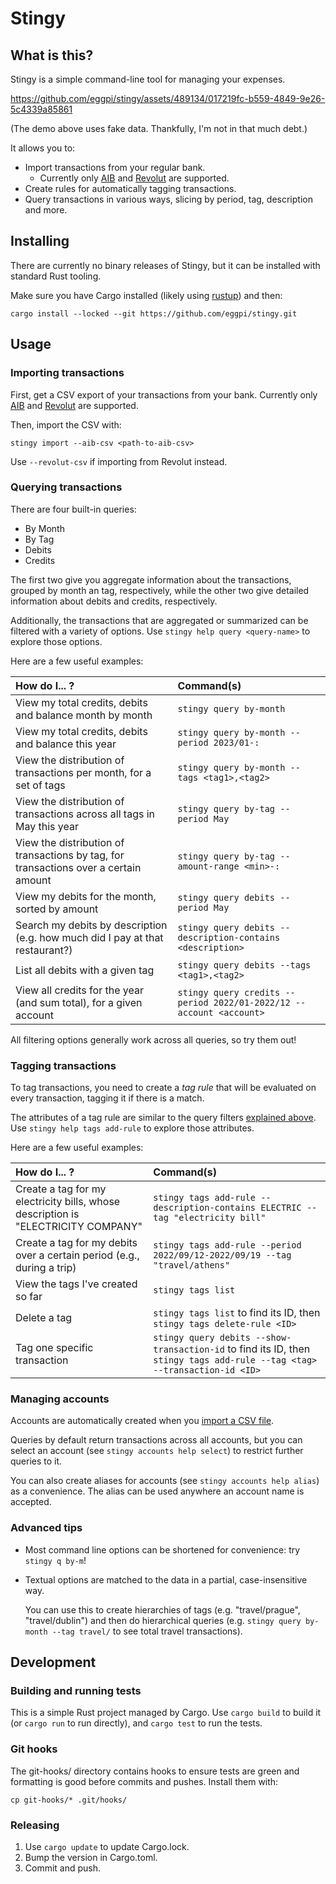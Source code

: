 # Stingy

## What is this?

Stingy is a simple command-line tool for managing your expenses.

https://github.com/eggpi/stingy/assets/489134/017219fc-b559-4849-9e26-5c4339a85861

(The demo above uses fake data. Thankfully, I'm not in that much debt.)

It allows you to:

* Import transactions from your regular bank.
  * Currently only [AIB](http://aib.ie) and [Revolut](http://revolut.com) are
    supported.
* Create rules for automatically tagging transactions.
* Query transactions in various ways, slicing by period, tag, description and more.

## Installing

There are currently no binary releases of Stingy, but it can be installed with
standard Rust tooling.

Make sure you have Cargo installed (likely using [rustup](https://rustup.rs/))
and then:

```
cargo install --locked --git https://github.com/eggpi/stingy.git
```

## Usage

### Importing transactions

First, get a CSV export of your transactions from your bank. Currently only
[AIB](http://aib.ie) and [Revolut](http://revolut.com) are supported.

Then, import the CSV with:

```
stingy import --aib-csv <path-to-aib-csv>
```

Use `--revolut-csv` if importing from Revolut instead.

### Querying transactions

There are four built-in queries:

* By Month
* By Tag
* Debits
* Credits

The first two give you aggregate information about the transactions, grouped by
month an tag, respectively, while the other two give detailed information
about debits and credits, respectively.

Additionally, the transactions that are aggregated or summarized can be filtered
with a variety of options. Use `stingy help query <query-name>` to explore those
options.

Here are a few useful examples:

 How do I... ? |  Command(s)
:--------------|:------------|
View my total credits, debits and balance month by month                              | `stingy query by-month`
View my total credits, debits and balance this year                                   | `stingy query by-month --period 2023/01-:`
View the distribution of transactions per month, for a set of tags                    | `stingy query by-month --tags <tag1>,<tag2>`
View the distribution of transactions across all tags in May this year                | `stingy query by-tag --period May`
View the distribution of transactions by tag, for transactions over a certain amount  | `stingy query by-tag --amount-range <min>-:`
View my debits for the month, sorted by amount                                        | `stingy query debits --period May`
Search my debits by description (e.g. how much did I pay at that restaurant?)         | `stingy query debits --description-contains <description>`
List all debits with a given tag                                                      | `stingy query debits --tags <tag1>,<tag2>`
View all credits for the year (and sum total), for a given account                    | `stingy query credits --period 2022/01-2022/12 --account <account>`

All filtering options generally work across all queries, so try them out!

### Tagging transactions

To tag transactions, you need to create a _tag rule_ that will be evaluated on every
transaction, tagging it if there is a match.

The attributes of a tag rule are similar to the query filters
[explained above](#querying-transactions). Use `stingy help tags add-rule` to
explore those attributes.

Here are a few useful examples:

 How do I... ? |  Command(s)
:--------------|:------------|
Create a tag for my electricity bills, whose description is "ELECTRICITY COMPANY"  | `stingy tags add-rule --description-contains ELECTRIC --tag "electricity bill"`
Create a tag for my debits over a certain period (e.g., during a trip)             | `stingy tags add-rule --period 2022/09/12-2022/09/19 --tag "travel/athens"`
View the tags I've created so far                                                  | `stingy tags list`
Delete a tag                                                                       | `stingy tags list` to find its ID, then `stingy tags delete-rule <ID>`
Tag one specific transaction                                                       | `stingy query debits --show-transaction-id` to find its ID, then `stingy tags add-rule --tag <tag> --transaction-id <ID>`

### Managing accounts

Accounts are automatically created when you [import a CSV file](#importing-transactions).

Queries by default return transactions across all accounts, but you can select
an account (see `stingy accounts help select`) to restrict further queries to it.

You can also create aliases for accounts (see `stingy accounts help alias`) as a
convenience. The alias can be used anywhere an account name is accepted.

### Advanced tips

* Most command line options can be shortened for convenience: try `stingy q by-m`!

* Textual options are matched to the data in a partial, case-insensitive way.

  You can use this to create hierarchies of tags (e.g. "travel/prague",
  "travel/dublin") and then do hierarchical queries (e.g.
  `stingy query by-month --tag travel/` to see total travel transactions).

## Development

### Building and running tests

This is a simple Rust project managed by Cargo. Use `cargo build` to build it
(or `cargo run` to run directly), and `cargo test` to run the tests.

### Git hooks

The git-hooks/ directory contains hooks to ensure tests are green and formatting
is good before commits and pushes. Install them with:

```
cp git-hooks/* .git/hooks/
```

### Releasing

1. Use `cargo update` to update Cargo.lock.
1. Bump the version in Cargo.toml.
1. Commit and push.
